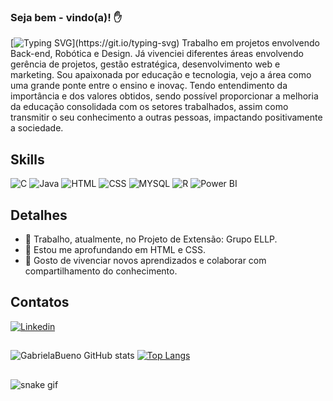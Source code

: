 ### Seja bem - vindo(a)! ✋

[![Typing SVG](https://readme-typing-svg.herokuapp.com/?color=00FF7F&size=35&center=true&vCenter=true&width=1000&lines=Olá,Me+chamo+Gabriela+Bueno!;Developer+;Sou+de+Cornélio+Procópio,+PR.;+E+estudante+de+Engenharia+da+Computação.)](https://git.io/typing-svg)
Trabalho em projetos envolvendo Back-end, Robótica e Design. Já vivenciei diferentes áreas envolvendo gerência de projetos, gestão estratégica, desenvolvimento web e marketing. Sou apaixonada por educação e tecnologia, vejo a área  como uma grande ponte entre o ensino e inovaç. Tendo entendimento da importância e dos valores obtidos, sendo possível proporcionar a melhoria da educação consolidada com os setores trabalhados, assim como transmitir o seu conhecimento a outras pessoas, impactando positivamente a sociedade.

## Skills
![C](https://img.shields.io/badge/C-00599C?style=for-the-badge&logo=c&logoColor=white)
![Java](https://img.shields.io/badge/Java-ED8B00?style=for-the-badge&logo=java&logoColor=white)
![HTML](https://img.shields.io/badge/HTML-239120?style=for-the-badge&logo=html5&logoColor=white)
![CSS](https://img.shields.io/badge/CSS-239120?&style=for-the-badge&logo=css3&logoColor=white)
![MYSQL](https://img.shields.io/badge/MySQL-00000F?style=for-the-badge&logo=mysql&logoColor=white)
![R](https://img.shields.io/badge/R-276DC3?style=for-the-badge&logo=r&logoColor=white)
![Power BI](https://img.shields.io/badge/PowerBI-F2C811?style=for-the-badge&logo=Power%20BI&logoColor=white)

## Detalhes
- 🔭 Trabalho, atualmente, no Projeto de Extensão: Grupo ELLP.
- 🌱 Estou me aprofundando em HTML e CSS.
- 🤗 Gosto de vivenciar novos aprendizados e colaborar com compartilhamento do conhecimento.

## Contatos
[![Linkedin](https://img.shields.io/badge/LinkedIn-0077B5?style=for-the-badge&logo=linkedin&logoColor=white)](https://www.linkedin.com/in/gabrielabueno-/)

## 
![GabrielaBueno GitHub stats](https://github-readme-stats.vercel.app/api?username=GabrielaBueno&show_icons=true&theme=chartreuse-dark) 
[![Top Langs](https://github-readme-stats.vercel.app/api/top-langs/?username=GabrielaBueno&layout=compact&theme=chartreuse-dark)](https://github.com/anuraghazra/github-readme-stats)

##
![snake gif](https://github.com/YOUR_GabrielaBueno/YOUR_GabrielaBueno/blob/output/github-contribution-grid-snake.gif)
